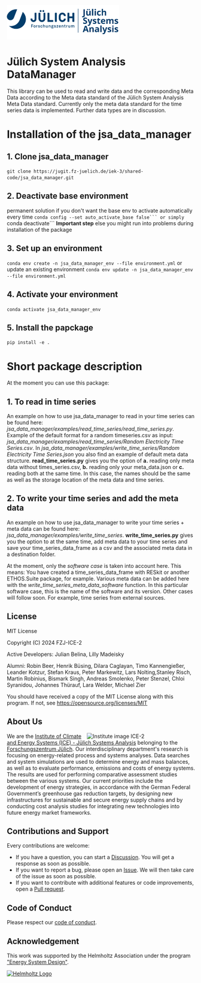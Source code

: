 <a href="https://www.fz-juelich.de/en/ice/ice-2"><img src="https://github.com/FZJ-IEK3-VSA/README_assets/blob/main/JSA-Header.svg?raw=True" alt="Forschungszentrum Juelich Logo" width="300px"></a>
# Jülich System Analysis DataManager

This library can be used to read and write data and the corresponding Meta Data according to the  Meta data standard of the Jülich System Analysis Meta Data standard.
Currently only the meta data standard for the time series data is implemented. Further data types are in discussion.

# Installation of the jsa_data_manager
## 1. Clone jsa_data_manager
```git clone https://jugit.fz-juelich.de/iek-3/shared-code/jsa_data_manager.git```

## 2. Deactivate base environment
permanent solution if you don't want the base env to activate automatically every time 
````conda config --set auto_activate_base false```
or simply
````conda deactivate```
**Important step** else you might run into problems during installation of the package

## 3. Set up an environment
```conda env create -n jsa_data_manager_env --file environment.yml```
or update an existing environment
```conda env update -n jsa_data_manager_env --file environment.yml```

## 4. Activate your environment
```conda activate jsa_data_manager_env```

## 5. Install the papckage
```pip install -e .```

# Short package description
At the moment you can use this package:
## 1. To read in time series 
An example on how to use jsa_data_manager to read in your time series can be found here: *jsa_data_manager/examples/read_time_series/read_time_series.py*.
Example of the default format for a random timeseries.csv as input: *jsa_data_manager/examples/read_time_series/Random Electricity Time Series.csv*.
In *jsa_data_manager/examples/write_time_series/Random Electricity Time Series.json* you also find an example of default meta data structure.
**read_time_series.py** gives you the option of **a.** reading only meta data without times_series.csv, **b.** reading only your meta_data.json or **c.** reading both at the same time. In this case, the names should be the same as well as the storage location of the meta data and time series.

## 2. To write your time series and add the meta data
An example on how to use jsa_data_manager to write your time series + meta data can be found here: *jsa_data_manager/examples/write_time_series*.
**write_time_series.py** gives you the option to 
at the same time, add meta data to your time series and save your time_series_data_frame as a csv and the associated meta data in a destination folder. 

At the moment, only the *software case* is taken into account here. This means: You have created a time_series_data_frame with RESkit or another ETHOS.Suite package, for example. Various meta data can be added here with the *write_time_series_meta_data_software* function. In this particular software case, this is the name of the software and its version. 
Other cases will follow soon. For example, time series from external sources.

## License

MIT License

Copyright (C) 2024 FZJ-ICE-2

Active Developers: Julian Belina, Lilly Madeisky

Alumni: Robin Beer, Henrik Büsing, Dilara Caglayan, Timo Kannengießer, Leander Kotzur, Stefan Kraus, Peter Markewitz, Lars Nolting,Stanley Risch, Martin Robinius, Bismark Singh, Andreas Smolenko, Peter Stenzel, Chloi Syranidou, Johannes Thürauf, Lara Welder, Michael Zier

You should have received a copy of the MIT License along with this program.
If not, see https://opensource.org/licenses/MIT


## About Us 

<a href="https://www.fz-juelich.de/en/ice/ice-2"><img src="https://github.com/FZJ-IEK3-VSA/README_assets/blob/main/iek3-square.png?raw=True" alt="Institute image ICE-2" width="280" align="right" style="margin:0px 10px"/></a>

We are the <a href="https://www.fz-juelich.de/en/ice/ice-2">Institute of Climate and Energy Systems (ICE) - Jülich Systems Analysis</a> belonging to the <a href="https://www.fz-juelich.de/en">Forschungszentrum Jülich</a>. Our interdisciplinary department's research is focusing on energy-related process and systems analyses. Data searches and system simulations are used to determine energy and mass balances, as well as to evaluate performance, emissions and costs of energy systems. The results are used for performing comparative assessment studies between the various systems. Our current priorities include the development of energy strategies, in accordance with the German Federal Government’s greenhouse gas reduction targets, by designing new infrastructures for sustainable and secure energy supply chains and by conducting cost analysis studies for integrating new technologies into future energy market frameworks.

## Contributions and Support
Every contributions are welcome:
- If you have a question, you can start a [Discussion](https://github.com/FZJ-IEK3-VSA/FINE/discussions). You will get a response as soon as possible.
- If you want to report a bug, please open an [Issue](https://github.com/FZJ-IEK3-VSA/FINE/issues/new). We will then take care of the issue as soon as possible.
- If you want to contribute with additional features or code improvements, open a [Pull request](https://github.com/FZJ-IEK3-VSA/FINE/pulls).

## Code of Conduct
Please respect our [code of conduct](CODE_OF_CONDUCT.md).

## Acknowledgement


This work was supported by the Helmholtz Association under the program ["Energy System Design"](https://www.helmholtz.de/en/research/research-fields/energy/energy-system-design/).

<p float="left">
<a href="https://www.helmholtz.de/en/"><img src="https://www.helmholtz.de/fileadmin/user_upload/05_aktuelles/Marke_Design/logos/HG_LOGO_S_ENG_RGB.jpg" alt="Helmholtz Logo" width="200px"></a>
</p>